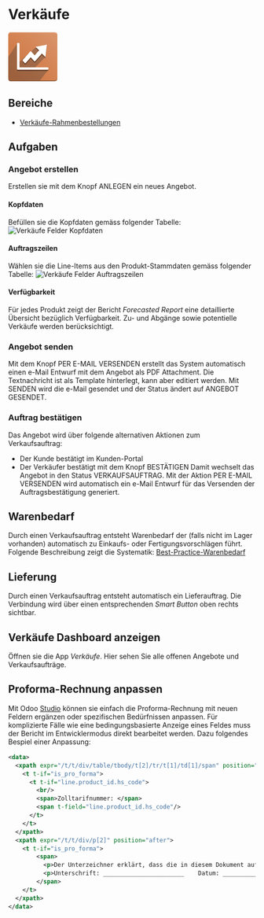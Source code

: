 # Verkäufe
![icons_odoo_sale](assets/icons_odoo_sale.png)

## Bereiche

* [Verkäufe-Rahmenbestellungen](Verk%C3%A4ufe-Rahmenbestellungen.md)

## Aufgaben
### Angebot erstellen
Erstellen sie mit dem Knopf ANLEGEN ein neues Angebot.

#### Kopfdaten
Befüllen sie die Kopfdaten gemäss folgender Tabelle:
![Verkäufe Felder Kopfdaten](assets/Verkäufe%20Felder%20Kopfdaten.svg)

#### Auftragszeilen
Wählen sie die Line-Items aus den Produkt-Stammdaten gemäss folgender Tabelle:
![Verkäufe Felder Auftragszeilen](assets/Verkäufe%20Felder%20Auftragszeilen.svg)

#### Verfügbarkeit
Für jedes Produkt zeigt der Bericht *Forecasted Report* eine detaillierte Übersicht bezüglich Verfügbarkeit. Zu- und Abgänge sowie potentielle Verkäufe werden berücksichtigt.

### Angebot senden
Mit dem Knopf PER E-MAIL VERSENDEN erstellt das System automatisch einen e-Mail Entwurf mit dem Angebot als PDF Attachment. Die Textnachricht ist als Template hinterlegt, kann aber editiert werden.
Mit SENDEN wird die e-Mail gesendet und der Status ändert auf ANGEBOT GESENDET.

### Auftrag bestätigen
Das Angebot wird über folgende alternativen Aktionen zum Verkaufsauftrag:
- Der Kunde bestätigt im Kunden-Portal
- Der Verkäufer bestätigt mit dem Knopf BESTÄTIGEN
Damit wechselt das Angebot in den Status VERKAUFSAUFTRAG.
Mit der Aktion PER E-MAIL VERSENDEN wird automatisch ein e-Mail Entwurf für das Versenden der Auftragsbestätigung generiert.

## Warenbedarf
Durch einen Verkaufsauftrag entsteht Warenbedarf der (falls nicht im Lager vorhanden) automatisch zu Einkaufs- oder Fertigungsvorschlägen führt. Folgende Beschreibung zeigt die Systematik:
[Best-Practice-Warenbedarf](Best-Practice-Warenbedarf.md)

## Lieferung
Durch einen Verkaufsauftrag entsteht automatisch ein Lieferauftrag. Die Verbindung wird über einen entsprechenden *Smart Button* oben rechts sichtbar.

## Verkäufe Dashboard anzeigen
Öffnen sie die App *Verkäufe*. Hier sehen Sie alle offenen Angebote und Verkaufsaufträge.

## Proforma-Rechnung anpassen

Mit Odoo [Studio](Studio.md) können sie einfach die Proforma-Rechnung mit neuen Feldern ergänzen oder spezifischen Bedürfnissen anpassen. Für komplizierte Fälle wie eine bedingungsbasierte Anzeige eines Feldes muss der Bericht im Entwicklermodus direkt bearbeitet werden. Dazu folgendes Bespiel einer Anpassung: 

```xml
<data>
  <xpath expr="/t/t/div/table/tbody/t[2]/tr/t[1]/td[1]/span" position="after">
    <t t-if="is_pro_forma">
      <t t-if="line.product_id.hs_code">
        <br/>
        <span>Zolltarifnummer: </span>
        <span t-field="line.product_id.hs_code"/>
      </t>
    </t>
  </xpath>
  <xpath expr="/t/t/div/p[2]" position="after">
    <t t-if="is_pro_forma">
        <span>
          <p>Der Unterzeichner erklärt, dass die in diesem Dokument aufgeführten Waren und Ursprungserzeugnisse der Schweiz sind und den Ursprungsregeln im Präferenzverkehr mit der EU entsprechen.<br/><br/></p>
          <p>Unterschrift: _______________________    Datum: _______________________<br/>                        Aersolution Interior AG<br/></p>
        </span>
    </t>
  </xpath>
</data>
```